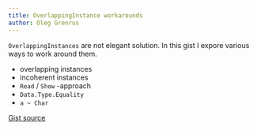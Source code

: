 ```yaml
---
title: OverlappingInstance workarounds
author: Oleg Grenrus
---
```


`OverlappingInstances` are not elegant solution. In this gist I expore various
ways to work around them.

- overlapping instances
- incoherent instances
- `Read` / `Show` -approach
- `Data.Type.Equality`
- `a ~ Char`

[Gist source](https://gist.github.com/phadej/cae76444548b9cffa10d9675e013847b)
